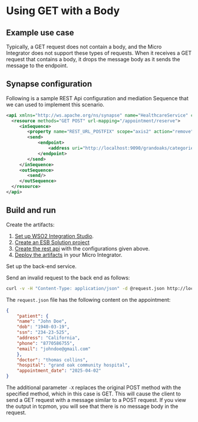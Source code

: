 # Using GET with a Body
## Example use case

Typically, a GET request does not contain a body, and the Micro Integrator does not support these types of requests. When it receives a GET
request that contains a body, it drops the message body as it sends the
message to the endpoint. 

## Synapse configuration

Following is a sample REST Api configuration and mediation Sequence that we can used to implement this scenario.

```xml
<api xmlns="http://ws.apache.org/ns/synapse" name="HealthcareService" context="/healthcare">
  <resource methods="GET POST" url-mapping="/appointment/reserve">
     <inSequence>
        <property name="REST_URL_POSTFIX" scope="axis2" action="remove"/>
        <send>
            <endpoint>
                <address uri="http://localhost:9090/grandoaks/categories/surgery/reserve"/>
            </endpoint>
        </send>
     </inSequence>
     <outSequence>
        <send/>
     </outSequence>
  </resource>
</api>
```

## Build and run

Create the artifacts:

1. [Set up WSO2 Integration Studio](../../../../develop/installing-WSO2-Integration-Studio).
2. [Create an ESB Solution project](../../../../develop/creating-projects/#esb-config-project)
3. [Create the rest api](../../../../develop/creating-artifacts/creating-an-api) with the configurations given above.
4. [Deploy the artifacts](../../../../develop/deploy-and-run) in your Micro Integrator.

Set up the back-end service.

Send an invalid request to the back end as follows:
    
```bash
curl -v -H "Content-Type: application/json" -d @request.json http://localhost:8290/healthcare/appointment/reserve -X GET
```
The `request.json` file has the following content on the appointment:
    
```json
{
    "patient": {
    "name": "John Doe",
    "dob": "1940-03-19",
    "ssn": "234-23-525",
    "address": "California",
    "phone": "8770586755",
    "email": "johndoe@gmail.com"
    },
    "doctor": "thomas collins",
    "hospital": "grand oak community hospital",
    "appointment_date": "2025-04-02"
}
```

The additional parameter `-X` replaces the original POST method with the specified method, which in this case is GET. This will cause the client to send a GET request with a message similar to a POST request. If you view the output in tcpmon, you will see that there is no message body in the request.